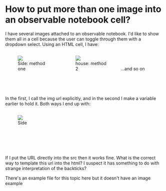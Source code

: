 
# How to put more than one image into an observable notebook cell?

I have several images attached to an observable notebook. I'd like to show them all in a cell because the user can toggle through them with a dropdown select. Using an HTML cell, I have:
<style>
  figure.small-example-img {
    width: 20%;
    height: 100px; 
    display: inline-block;
  }
</style>

<figure class="small-example-img">
  <img src=`${await FileAttachment('Side.PNG').url()}` />
  <figcaption>Side: method one</figcaption>
</figure>
<figure class="small-example-img">
  <img src=`${img_urls.houseurl}` />
  <figcaption>house: method 2</figcaption>
</figure>
...and so on

In the first, I call the img url explicitly, and in the second I make a variable earlier to hold it. Both ways I end up with:
<figure class="small-example-img">
  <img src="\`https://static.observableusercontent.com/files/24_rest_of_url_7a9\`">
  <figcaption>Side</figcaption>
</figure>

If I put the URL directly into the src then it works fine.
What is the correct way to template this url into the html?
I suspect it has something to do with strange interpretation of the backticks?

There's an example file for this topic here but it doesn't have an image example

        